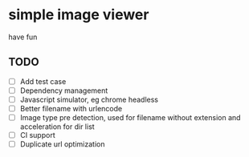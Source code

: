 # simple image viewer

have fun

## TODO

- [ ] Add test case
- [ ] Dependency management
- [ ] Javascript simulator, eg chrome headless
- [ ] Better filename with urlencode
- [ ] Image type pre detection, used for filename without extension and acceleration for dir list
- [ ] CI support
- [ ] Duplicate url optimization
